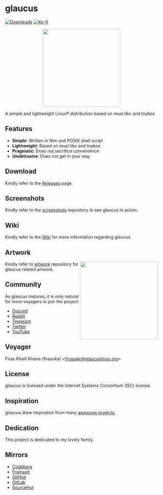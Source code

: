 # glaucus
[![Downloads](
https://img.shields.io/github/downloads/glaucuslinux/glaucus/total.svg)](
https://github.com/glaucuslinux/glaucus/releases)
[![Ko-fi](https://ko-fi.com/img/githubbutton_sm.svg)](
https://ko-fi.com/glaucuslinux)

<p align=center><img
src='https://github.com/glaucuslinux/artwork/raw/main/Andy Cuccaro/Logo/glaucus-logo-white-bg.png'
height=256 width=256></p>

A simple and lightweight Linux® distribution based on musl libc and toybox

## Features
* **Simple**: Written in Nim and POSIX shell script
* **Lightweight**: Based on musl libc and toybox
* **Pragmatic**: Does not sacrifice convenience
* **Unobtrusive**: Does not get in your way

## Download
Kindly refer to the [Releases](https://github.com/glaucuslinux/glaucus/releases)
page.

## Screenshots
Kindly refer to the [screenshots](https://github.com/glaucuslinux/screenshots)
repository to see glaucus in action.

## Wiki
Kindly refer to the [Wiki](https://wiki.glaucuslinux.org/) for more information
regarding glaucus.

## Artwork
<img
src='https://github.com/glaucuslinux/artwork/raw/main/Andy Cuccaro/Sketches/Tux-Puffy-glaucus.jpg'
align=right height=256 width=256>

Kindly refer to [artwork](https://github.com/glaucuslinux/artwork) repository
for glaucus related artwork.

## Community
As glaucus matures, it is only natural for more voyagers to join the project:

* [Discord](https://discord.gg/nDKNmNc)
* [Reddit](https://www.reddit.com/r/glaucus)
* [Telegram](https://t.me/glaucuslinux)
* [Twitter](https://twitter.com/glaucuslinux)
* [YouTube](https://www.youtube.com/@glaucuslinux)

## Voyager
Firas Khalil Khana (firasuke) <[firasuke@glaucuslinux.org](
mailto:firasuke@glaucuslinux.org)>

## License
glaucus is licensed under the Internet Systems Consortium (ISC) license.

## Inspiration
glaucus drew inspiration from many [awesome projects](
https://github.com/firasuke/awesome).

## Dedication
This project is dedicated to my lovely family.

## Mirrors
* [Codeberg](https://codeberg.org/glaucuslinux/glaucus)
* [Framagit](https://framagit.org/glaucuslinux/glaucus)
* [GitHub](https://github.com/glaucuslinux/glaucus)
* [GitLab](https://gitlab.com/glaucuslinux/glaucus)
* [SourceHut](https://git.sr.ht/~glaucuslinux/glaucus)
